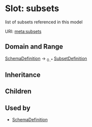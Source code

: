 # Slot: subsets


list of subsets referenced in this model

URI: [meta:subsets](https://w3id.org/biolink/biolinkml/meta/subsets)
## Domain and Range

[SchemaDefinition](SchemaDefinition.md) ->  <sub>0..*</sub> [SubsetDefinition](SubsetDefinition.md)
## Inheritance

## Children

## Used by

 * [SchemaDefinition](SchemaDefinition.md)
